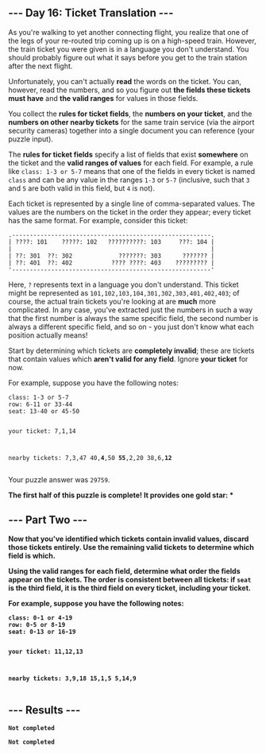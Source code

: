 <article class="day-desc"><h2>--- Day 16: Ticket Translation ---</h2><p>As you're walking to yet another connecting flight, you realize that one of the legs of your re-routed trip coming up is on a high-speed train. However, the train ticket you were given is in a language you don't understand. You should probably figure out what it says before you get to the train station after the next flight.</p>
<p>Unfortunately, you <span title="This actually happened to me once, but I solved it by just asking someone.">can't actually <b>read</b> the words on the ticket</span>. You can, however, read the numbers, and so you figure out <b>the fields these tickets must have</b> and <b>the valid ranges</b> for values in those fields.</p>
<p>You collect the <b>rules for ticket fields</b>, the <b>numbers on your ticket</b>, and the <b>numbers on other nearby tickets</b> for the same train service (via the airport security cameras) together into a single document you can reference (your puzzle input).</p>
<p>The <b>rules for ticket fields</b> specify a list of fields that exist <b>somewhere</b> on the ticket and the <b>valid ranges of values</b> for each field. For example, a rule like <code>class: 1-3 or 5-7</code> means that one of the fields in every ticket is named <code>class</code> and can be any value in the ranges <code>1-3</code> or <code>5-7</code> (inclusive, such that <code>3</code> and <code>5</code> are both valid in this field, but <code>4</code> is not).</p>
<p>Each ticket is represented by a single line of comma-separated values. The values are the numbers on the ticket in the order they appear; every ticket has the same format. For example, consider this ticket:</p>
<pre><code>.--------------------------------------------------------.
| ????: 101    ?????: 102   ??????????: 103     ???: 104 |
|                                                        |
| ??: 301  ??: 302             ???????: 303      ??????? |
| ??: 401  ??: 402           ???? ????: 403    ????????? |
'--------------------------------------------------------'
</code></pre>
<p>Here, <code>?</code> represents text in a language you don't understand. This ticket might be represented as <code>101,102,103,104,301,302,303,401,402,403</code>; of course, the actual train tickets you're looking at are <b>much</b> more complicated. In any case, you've extracted just the numbers in such a way that the first number is always the same specific field, the second number is always a different specific field, and so on - you just don't know what each position actually means!</p>
<p>Start by determining which tickets are <b>completely invalid</b>; these are tickets that contain values which <b>aren't valid for any field</b>. Ignore <b>your ticket</b> for now.</p>
<p>For example, suppose you have the following notes:</p>
<pre><code>class: 1-3 or 5-7
row: 6-11 or 33-44
seat: 13-40 or 45-50

your ticket:
7,1,14

nearby tickets:
7,3,47
40,<b>4</b>,50
<b>55</b>,2,20
38,6,<b>12</b>
</code></pre>


</article>
<p>Your puzzle answer was <code>29759</code>.</p><p class="day-success"><b>The first half of this puzzle is complete! It provides one gold star: *</p>
<article class="day-desc"><h2 id="part2">--- Part Two ---</h2><p>Now that you've identified which tickets contain invalid values, <b>discard those tickets entirely</b>. Use the remaining valid tickets to determine which field is which.</p>
<p>Using the valid ranges for each field, determine what order the fields appear on the tickets. The order is consistent between all tickets: if <code>seat</code> is the third field, it is the third field on every ticket, including <b>your ticket</b>.</p>
<p>For example, suppose you have the following notes:</p>
<pre><code>class: 0-1 or 4-19
row: 0-5 or 8-19
seat: 0-13 or 16-19

your ticket:
11,12,13

nearby tickets:
3,9,18
15,1,5
5,14,9
</code></pre>


</article>
<form method="post" action="16/answer"><input type="hidden" name="level" value="2"></form>
<h2>--- Results ---</h2>
<pre><code>Not completed</code></pre>
<pre><code>Not completed</code></pre>